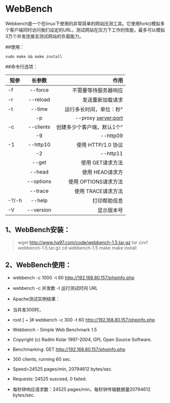 # WebBench

Webbench是一个在linux下使用的非常简单的网站压测工具。它使用fork()模拟多个客户端同时访问我们设定的URL，测试网站在压力下工作的性能，最多可以模拟3万个并发连接去测试网站的负载能力。

##使用：

	sudo make && make install
  
##命令行选项：




| 短参        | 长参数           | 作用   |
| ------------- |:-------------:| -----:|
|-f     |--force                |不需要等待服务器响应               | 
|-r     |--reload               |发送重新加载请求                   |
|-t     |--time <sec>           |运行多长时间，单位：秒"            |
    |-p     |--proxy <server:port>  |使用代理服务器来发送请求	    |
|-c     |--clients <n>          |创建多少个客户端，默认1个"         |
     |-9     |--http09               |使用 HTTP/0.9                      |
|-1     |--http10               |使用 HTTP/1.0 协议                 |
     |-2     |--http11               |使用 HTTP/1.1 协议                 |
|       |--get                  |使用 GET请求方法                   |
|       |--head                 |使用 HEAD请求方                    |
|       |--options              |使用 OPTIONS请求方法               |
|       |--trace                |使用 TRACE请求方法                 |
|-?/-h  |--help                 |打印帮助信息                       |
|-V     |--version              |显示版本号                         |


## 1、WebBench安装：

> wget http://www.ha97.com/code/webbench-1.5.tar.gz
tar zxvf webbench-1.5.tar.gz
cd webbench-1.5
make
make install

## 2、WebBench使用：
* webbench -c 1000 -t 60 http://192.168.80.157/phpinfo.php
* webbench -c 并发数 -t 运行测试时间 URL

* Apache测试实例结果：
* 当并发300时，
* root [ ~ ]# webbench -c 300 -t 60 http://192.168.80.157/phpinfo.php
* Webbench - Simple Web Benchmark 1.5
* Copyright (c) Radim Kolar 1997-2004, GPL Open Source Software.

* Benchmarking: GET http://192.168.80.157/phpinfo.php
* 300 clients, running 60 sec.

* Speed=24525 pages/min, 20794612 bytes/sec.
* Requests: 24525 susceed, 0 failed.

* 每秒钟响应请求数：24525 pages/min，每秒钟传输数据量20794612 bytes/sec.
